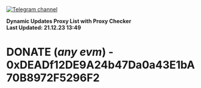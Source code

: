 [![Telegram channel](https://img.shields.io/endpoint?url=https://runkit.io/damiankrawczyk/telegram-badge/branches/master?url=https://t.me/n4z4v0d)](https://t.me/n4z4v0d) 

**Dynamic Updates Proxy List with Proxy Checker**  
**Last Updated: 21.12.23 13:49**

# DONATE (_any evm_) - 0xDEADf12DE9A24b47Da0a43E1bA70B8972F5296F2
